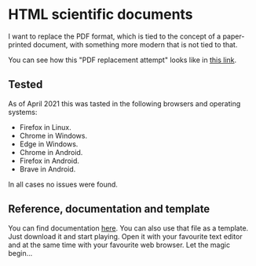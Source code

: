 # HTML scientific documents

I want to replace the PDF format, which is tied to the concept of a paper-printed document, with something more modern that is not tied to that. 

You can see how this "PDF replacement attempt" looks like in [this link](https://sengerm.github.io/html-academic-publishing/).

## Tested

As of April 2021 this was tasted in the following browsers and operating systems:

- Firefox in Linux.
- Chrome in Windows.
- Edge in Windows.
- Chrome in Android.
- Firefox in Android.
- Brave in Android.

In all cases no issues were found.

## Reference, documentation and template

You can find documentation [here](https://github.com/SengerM/html-academic-publishing/blob/main/template.html). You can also use that file as a template. Just download it and start playing. Open it with your favourite text editor and at the same time with your favourite web browser. Let the magic begin...

